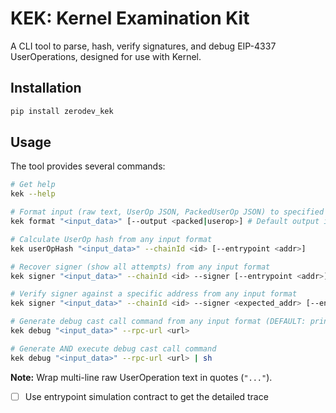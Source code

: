 # KEK: Kernel Examination Kit

A CLI tool to parse, hash, verify signatures, and debug EIP-4337 UserOperations, designed for use with Kernel.

## Installation

```bash
pip install zerodev_kek
```

## Usage

The tool provides several commands:

```bash
# Get help
kek --help

# Format input (raw text, UserOp JSON, PackedUserOp JSON) to specified output JSON
kek format "<input_data>" [--output <packed|userop>] # Default output is packed

# Calculate UserOp hash from any input format
kek userOpHash "<input_data>" --chainId <id> [--entrypoint <addr>]

# Recover signer (show all attempts) from any input format
kek signer "<input_data>" --chainId <id> --signer [--entrypoint <addr>]

# Verify signer against a specific address from any input format
kek signer "<input_data>" --chainId <id> --signer <expected_addr> [--entrypoint <addr>]

# Generate debug cast call command from any input format (DEFAULT: prints command)
kek debug "<input_data>" --rpc-url <url>

# Generate AND execute debug cast call command
kek debug "<input_data>" --rpc-url <url> | sh
```

**Note:** Wrap multi-line raw UserOperation text in quotes (`"..."`). 

- [ ] Use entrypoint simulation contract to get the detailed trace